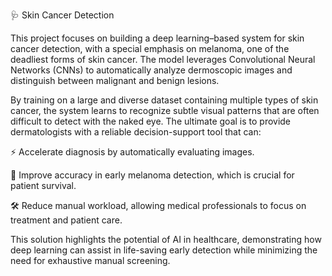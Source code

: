 🩺 Skin Cancer Detection

This project focuses on building a deep learning–based system for skin cancer detection, with a special emphasis on melanoma, one of the deadliest forms of skin cancer. The model leverages Convolutional Neural Networks (CNNs) to automatically analyze dermoscopic images and distinguish between malignant and benign lesions.

By training on a large and diverse dataset containing multiple types of skin cancer, the system learns to recognize subtle visual patterns that are often difficult to detect with the naked eye. The ultimate goal is to provide dermatologists with a reliable decision-support tool that can:

⚡ Accelerate diagnosis by automatically evaluating images.

🎯 Improve accuracy in early melanoma detection, which is crucial for patient survival.

🛠️ Reduce manual workload, allowing medical professionals to focus on treatment and patient care.

This solution highlights the potential of AI in healthcare, demonstrating how deep learning can assist in life-saving early detection while minimizing the need for exhaustive manual screening.
